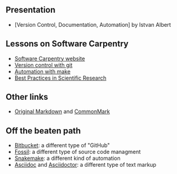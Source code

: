 ## Presentation

* [Version Control, Documentation, Automation] by Istvan Albert

[main]: https://docs.google.com/presentation/d/1l0LmRo_nKTmCIsjmhU7wsyDLqp__hkbab_mpf36yt48/edit?usp=sharing

## Lessons on Software Carpentry

* [Software Carpentry website][socweb]
* [Version control with git][socgit]
* [Automation with make][socmake]
* [Best Practices in Scientific Research][best]


## Other links

* [Original Markdown][markdown] and [CommonMark][commonmark]

[socweb]: http://software-carpentry.org/
[socgit]: http://swcarpentry.github.io/git-novice/
[socmake]: http://swcarpentry.github.io/make-novice/
[markdown]: https://daringfireball.net/projects/markdown/
[commonmark]: http://commonmark.org/
[best]: docs/best_practices.html

## Off the beaten path

* [Bitbucket][bitbucket]: a different type of "GitHub"
* [Fossil][fossil]: a different type of source code managment
* [Snakemake][snakemake]: a different kind of automation
* [Asciidoc][asciidoc] and [Asciidoctor][asciidoctor]: a different type of text markup

[bitbucket]: https://bitbucket.org/
[fossil]: https://www.fossil-scm.org/
[snakemake]: https://bitbucket.org/snakemake/snakemake/wiki/Home
[asciidoc]: http://www.methods.co.nz/asciidoc/
[asciidoctor]: http://asciidoctor.org/
